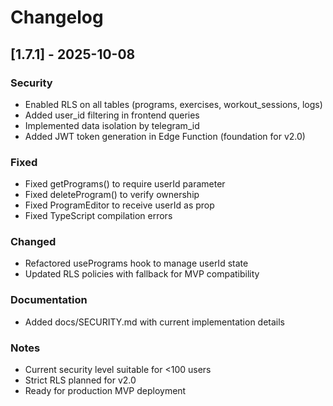 # Changelog

## [1.7.1] - 2025-10-08

### Security
- Enabled RLS on all tables (programs, exercises, workout_sessions, logs)
- Added user_id filtering in frontend queries
- Implemented data isolation by telegram_id
- Added JWT token generation in Edge Function (foundation for v2.0)

### Fixed
- Fixed getPrograms() to require userId parameter
- Fixed deleteProgram() to verify ownership
- Fixed ProgramEditor to receive userId as prop
- Fixed TypeScript compilation errors

### Changed
- Refactored usePrograms hook to manage userId state
- Updated RLS policies with fallback for MVP compatibility

### Documentation
- Added docs/SECURITY.md with current implementation details

### Notes
- Current security level suitable for <100 users
- Strict RLS planned for v2.0
- Ready for production MVP deployment
